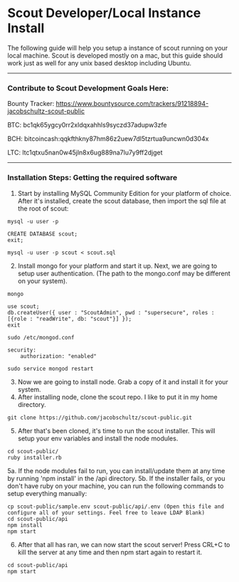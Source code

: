 # Scout Developer/Local Instance Install
The following guide will help you setup a instance of scout running on your local machine. Scout is developed mostly on a mac, but this guide should work just as well for any unix based desktop including Ubuntu. 
___
### Contribute to Scout Development Goals Here: 
Bounty Tracker: https://www.bountysource.com/trackers/91218894-jacobschultz-scout-public

BTC: bc1qk65ygcy0rr2xldqxahhls9syczd37adupw3zfe

BCH: bitcoincash:qqkfthkny87hm86z2uew7dl5tzrtua9uncwn0d304x

LTC: ltc1qtxu5nan0w45jln8x6ug889na7lu7y9ff2djget
___
### Installation Steps: Getting the required software 
1. Start by installing MySQL Community Edition for your platform of choice. After it's installed, create the scout database, then import the sql file at the root of scout:
```
mysql -u user -p

CREATE DATABASE scout;
exit;

mysql -u user -p scout < scout.sql
```
2. Install mongo for your platform and start it up. Next, we are going to setup user authentication. (The path to the mongo.conf may be different on your system). 
```
mongo

use scout;
db.createUser({ user : "ScoutAdmin", pwd : "supersecure", roles : [{role : "readWrite", db: "scout"}] });
exit

sudo /etc/mongod.conf

security:
    authorization: "enabled"
    
sudo service mongod restart
```
3. Now we are going to install node. Grab a copy of it and install it for your system. 
4. After installing node, clone the scout repo. I like to put it in my home directory. 
```
git clone https://github.com/jacobschultz/scout-public.git
```
5. After that's been cloned, it's time to run the scout installer. This will setup your env variables and install the node modules. 
```
cd scout-public/
ruby installer.rb
```
5a. If the node modules fail to run, you can install/update them at any time by running 'npm install' in the /api directory. 
5b. If the installer fails, or you don't have ruby on your machine, you can run the following commands to setup everything manually: 
```
cp scout-public/sample.env scout-public/api/.env (Open this file and configure all of your settings. Feel free to leave LDAP Blank)
cd scout-public/api
npm install
npm start
```
6. After that all has ran, we can now start the scout server! Press CRL+C to kill the server at any time and then npm start again to restart it. 
```
cd scout-public/api
npm start
```
